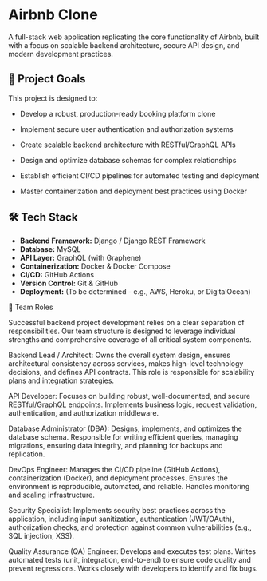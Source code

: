 # Airbnb Clone

A full-stack web application replicating the core functionality of Airbnb, 
built with a focus on scalable backend architecture, secure API design, 
and modern development practices.

## 🎯 Project Goals

This project is designed to:
*   Develop a robust, production-ready booking platform clone

*   Implement secure user authentication and authorization systems

*   Create scalable backend architecture with RESTful/GraphQL APIs

*   Design and optimize database schemas for complex relationships

*   Establish efficient CI/CD pipelines for automated testing and deployment

*   Master containerization and deployment best practices using Docker

## 🛠️ Tech Stack

*   **Backend Framework:** Django / Django REST Framework
*   **Database:** MySQL
*   **API Layer:** GraphQL (with Graphene)
*   **Containerization:** Docker & Docker Compose
*   **CI/CD:** GitHub Actions
*   **Version Control:** Git & GitHub
*   **Deployment:** (To be determined - e.g., AWS, Heroku, or DigitalOcean)

👥 Team Roles

Successful backend project development relies on a clear separation of responsibilities. 
Our team structure is designed to leverage individual strengths and 
comprehensive coverage of all critical system components.

Backend Lead / Architect: Owns the overall system design, 
ensures architectural consistency across services, makes high-level technology decisions,
and defines API contracts. This role is responsible for scalability plans and integration strategies.

API Developer: Focuses on building robust, well-documented, and secure RESTful/GraphQL endpoints.
Implements business logic, request validation, authentication, and authorization middleware.

Database Administrator (DBA): Designs, implements, and optimizes the database schema.
Responsible for writing efficient queries, managing migrations,
ensuring data integrity, and planning for backups and replication.

DevOps Engineer: Manages the CI/CD pipeline (GitHub Actions), containerization (Docker),
and deployment processes. Ensures the environment is reproducible, automated, and reliable.
Handles monitoring and scaling infrastructure.

Security Specialist: Implements security best practices across the application,
including input sanitization, authentication (JWT/OAuth), authorization checks,
and protection against common vulnerabilities (e.g., SQL injection, XSS).

Quality Assurance (QA) Engineer: Develops and executes test plans.
Writes automated tests (unit, integration, end-to-end) to ensure code quality 
and prevent regressions. Works closely with developers to identify and fix bugs.
